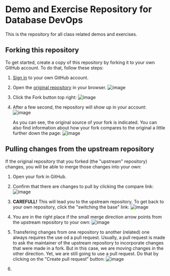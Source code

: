 # Demo and Exercise Repository for Database DevOps

This is the repository for all class related demos and exercises.

## Forking this repository

To get started, create a copy of this repository by forking it to your own GitHub account. To do that, follow these steps:

1) [Sign in](https://github.com/login) to your own GitHub account.
2) Open the [original repository](https://github.com/sqlity-net/dataplatform-devops-demos) in your browser.
   ![image](https://user-images.githubusercontent.com/298017/113209077-975dc800-9240-11eb-846d-536d39f50df5.png)
   
   
3) Click the Fork button top right:
   ![image](https://user-images.githubusercontent.com/298017/113209290-dc81fa00-9240-11eb-8aba-cca053951e99.png)
   
   
4) After a few second, the repository will show up in your account:
   ![image](https://user-images.githubusercontent.com/298017/113209713-6336d700-9241-11eb-8fa2-48be59b5a82a.png)
   
   As you can see, the original source of your fork is indicated. You can also find information about how your fork compares to the original a little further down the page:
   ![image](https://user-images.githubusercontent.com/298017/113209992-bb6dd900-9241-11eb-901b-0d2d8c122a09.png)

## Pulling changes from the upstream repository

If the original repository that you forked (the "upstream" repository) changes, you will be able to merge those changes into your own:

1) Open your fork in GitHub.


2) Confirm that there are changes to pull by clicking the compare link:
   ![image](https://user-images.githubusercontent.com/298017/113211187-2cfa5700-9243-11eb-8be2-c48bd3863cba.png)


3) **CAREFULL!** This will lead you to the upstream repository. To get back to your own repository, click the "switching the base" link:
   ![image](https://user-images.githubusercontent.com/298017/113211499-882c4980-9243-11eb-8a4b-70a188441122.png)


4)  You are in the right place if the small merge direction arrow points from the upstream repository to your own:
    ![image](https://user-images.githubusercontent.com/298017/113211990-2fa97c00-9244-11eb-86c9-e00ee8792e89.png)


5) Transfering changes from one repository to another (related) one always requires the use od a pull request. Usually, a pull request is made to ask the maintainer of the upstream repository to incorporate changes that were made in a fork. But in this case, we are moving changes in the other direction. Yet, we are still going to use a pull request. Do that by clicking on the "Create pull request" button:
    ![image](https://user-images.githubusercontent.com/298017/113212441-c2e2b180-9244-11eb-9d5c-b75a00d4c55e.png)


6)   
